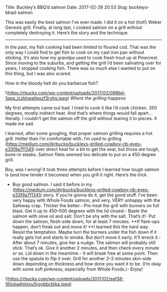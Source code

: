 Title: Buckley’s BBQ’d salmon
Date: 2017-02-26 20:53
Slug: buckleys-bbqd-salmon

This was easily the best salmon I’ve ever made. I did it on a hot (hot!) Weber Genesis grill. Finally, at long last, I cooked salmon on a grill without completely destroying it. Here’s the story and the technique.

---

In the past, my fish cooking had been limited to floured cod. That was the only way I could find to get fish to cook on my cast iron pan without sticking. It’s also how my grandpa used to cook fresh trout up at Pinecrest. Since moving to the suburbs, and getting the grill I’d been salivating over for years, I stopped cooking fish. There was so much else I wanted to put on this thing, but I was also scared.

How in the bloody hell do you barbecue fish?

!(https://rbucks.com/wp-content/uploads/2017/02/098bd-1qpq_iczkhwatleszf3ryhg.jpeg)
*Where the grilling happens*

My first attempts came out bad. I tried to cook it like I’d cook chicken. 350 degrees, mostly indirect heat. And that’s where things would fall apart… literally. I couldn’t get the salmon off the grill without tearing it to pieces. It made me sad.

I learned, after some googling, that proper salmon grilling requires a hot grill. Hotter than I’m comfortable with. I’m used to grilling (https://medium.com/@rbucks/buckleys-grilled-cowboy-rib-eyes-e33f9a7f1341) over direct heat for a bit to get the sear, but those are tough, bone-in steaks. Salmon filets seemed too delicate to put on a 450 degree grill.

Boy, was I wrong! It took three attempts before I learned how tough salmon is (and how tender it becomes) when you grill it right. Here’s the trick.

- Buy good salmon. I said it before in my (https://medium.com/@rbucks/buckleys-grilled-cowboy-rib-eyes-e33f9a7f1341) story. If you’re gonna do it, get the good stuff. I’ve been very happy with Whole Foods salmon, and very, VERY unhappy with the Safeway crap. Thicker the better.- Pre-heat the grill with burners on full blast. Get it up to 450–500 degrees with the lid closed.- Baste the salmon with olive oil and salt. Don’t be shy with the salt. That’s it!- Put down the salmon, flesh-side down, for at least 7 minutes. **If flare-ups happen, don’t freak out and move it! **I learned this the hard way. Resist the temptation. Maybe turn the burners under the fish down if it really gets hot and starts to smoke. But don’t move it early. It’ll wreck it.- After about 7 minutes, give her a nudge. The salmon will probably still stick. That’s ok. Give it another 2 minutes, and then check every minute or so. Lid down in the meantime.- It will break free at some point. Then use the spatula to flip it over. Grill for another 2–3 minutes skin-side down depending on thickness and how done you want it to be. (I’m okay with some soft pinkness, especially from Whole Foods.)- Enjoy!

!(https://rbucks.com/wp-content/uploads/2017/02/eaf38-16tobadmlxou5rgybbcbtka.jpeg)